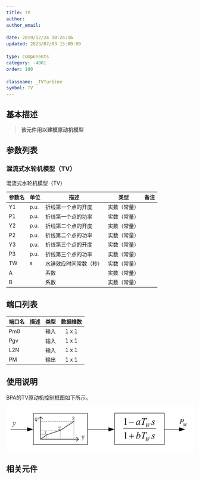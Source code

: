 ```yaml
---
title: TV
author:
author_email:

date: 2019/12/24 10:26:16
updated: 2023/07/03 15:00:00

type: components
category: -4001
order: 100

classname: _TVTurbine
symbol: TV
---
```


## 基本描述
> **该元件用以建模原动机模型**

## 参数列表

### 混流式水轮机模型（TV）

混流式水轮机模型（TV）


| 参数名 | 单位 | 描述 | 类型 | 备注 |
| ------ | ---- | ---- |:----:| ---- |
| Y1 | p.u. | 折线第一个点的开度 | 实数（常量） |  |
| P1 | p.u. | 折线第一个点的功率 | 实数（常量） |  |
| Y2 | p.u. | 折线第二个点的开度 | 实数（常量） |  |
| P2 | p.u. | 折线第二个点的功率 | 实数（常量） |  |
| Y3 | p.u. | 折线第三个点的开度 | 实数（常量） |  |
| P3 | p.u. | 折线第三个点的功率 | 实数（常量） |  |
| TW | s | 水锤效应时间常数（秒） | 实数（常量） |  |
| A |  | 系数 | 实数（常量） |  |
| B |  | 系数 | 实数（常量） |  |



## 端口列表

| 端口名 | 描述 | 类型 | 数据维数 |
| ------ | ---- |:----:|:--------:|
| Pm0 |  | 输入 | 1 x 1 |
| Pgv |  | 输入 | 1 x 1 |
| L2N |  | 输入 | 1 x 1 |
| PM |  | 输出 | 1 x 1 |

## 使用说明
BPA的TV原动机控制框图如下所示。

![等效图](./TV.png)

## 相关元件


